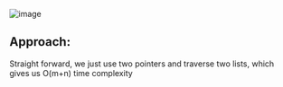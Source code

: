![image](https://user-images.githubusercontent.com/53313027/210189349-3cbb1be5-e12f-4fb1-8b90-9ec1014b1d28.png)

## Approach:

Straight forward, we just use two pointers and traverse two lists, which gives us O(m+n) time complexity
